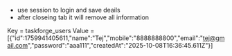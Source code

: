 - use session to login and save deails
- after closeing tab it will remove all information

Key = taskforge_users
Value = [{"id":1759941405611,"name":"Tej","mobile":"8888888800","email":"tej@gmail.com","password":"aaa111","createdAt":"2025-10-08T16:36:45.611Z"}]